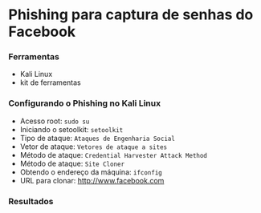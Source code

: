 
# Phishing para captura de senhas do Facebook

### Ferramentas

- Kali Linux
- kit de ferramentas

### Configurando o Phishing no Kali Linux

- Acesso root: ``` sudo su ```
- Iniciando o setoolkit: ``` setoolkit ```
- Tipo de ataque: ``` Ataques de Engenharia Social ```
- Vetor de ataque: ``` Vetores de ataque a sites ```
- Método de ataque: ``` Credential Harvester Attack Method ```
- Método de ataque: ``` Site Cloner ```
- Obtendo o endereço da máquina: ``` ifconfig ```
- URL para clonar: http://www.facebook.com

### Resultados
